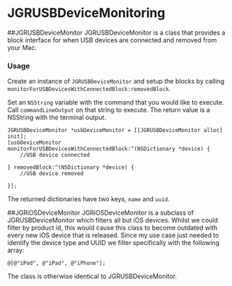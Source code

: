 JGRUSBDeviceMonitoring
==========================

##JGRUSBDeviceMonitor
JGRUSBDeviceMonitor is a class that provides a block interface for when USB devices are connected and removed from your Mac.

### Usage

Create an instance of `JGRUSBDeviceMonitor` and setup the blocks by calling `monitorForUSBDevicesWithConnectedBlock:removedBlock`.


Set an `NSString` variable with the command that you would like to execute. Call `commandLineOutput` on that string to execute. The return value is a NSString with the terminal output.

```objc
JGRUSBDeviceMonitor *usbDeviceMonitor = [[JGRUSBDeviceMonitor alloc] init];
[usbDeviceMonitor monitorForUSBDevicesWithConnectedBlock:^(NSDictionary *device) {
	//USB device connected
	
} removedBlock:^(NSDictionary *device) {
	//USB device removed
	
}];
```

The returned dictionaries have two keys, `name` and `uuid`.


##JGRiOSDeviceMonitor
JGRiOSDeviceMonitor is a subclass of JGRUSBDeviceMonitor which filters all but iOS devices. Whilst we could filter by product id, this would cause this class to become outdated with every new iOS device that is released. Since my use case just needed to identify the device type and UUID we filter specifically with the following array:

`@[@"iPod", @"iPad", @"iPhone"];`

The class is otherwise identical to JGRUSBDeviceMonitor.
